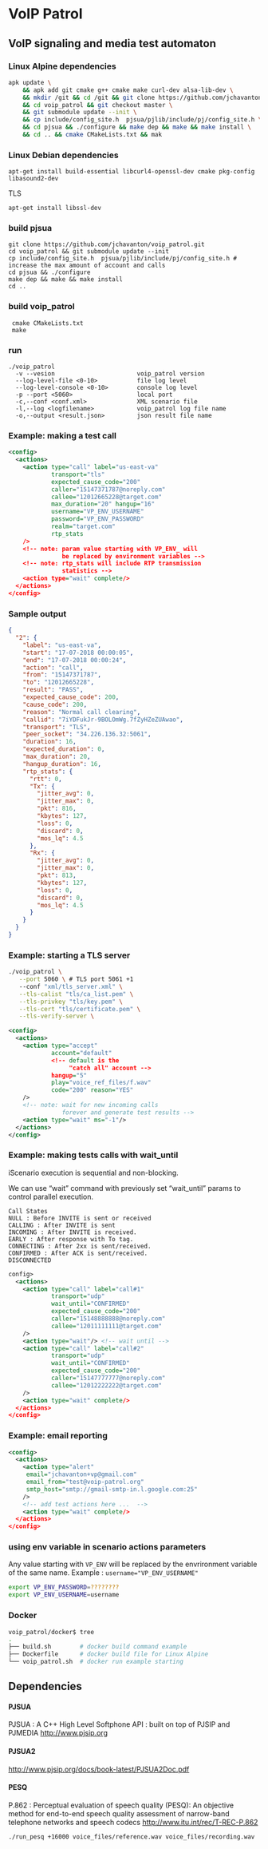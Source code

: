 # VoIP Patrol

## VoIP signaling and media test automaton

### Linux Alpine dependencies
```bash
apk update \
    && apk add git cmake g++ cmake make curl-dev alsa-lib-dev \
    && mkdir /git && cd /git && git clone https://github.com/jchavanton/voip_patrol.git \
    && cd voip_patrol && git checkout master \
    && git submodule update --init \
    && cp include/config_site.h  pjsua/pjlib/include/pj/config_site.h \
    && cd pjsua && ./configure && make dep && make && make install \
    && cd .. && cmake CMakeLists.txt && mak
```

### Linux Debian dependencies
```
apt-get install build-essential libcurl4-openssl-dev cmake pkg-config libasound2-dev
```
TLS
```
apt-get install libssl-dev
```
### build pjsua
```
git clone https://github.com/jchavanton/voip_patrol.git
cd voip_patrol && git submodule update --init
cp include/config_site.h  pjsua/pjlib/include/pj/config_site.h # increase the max amount of account and calls
cd pjsua && ./configure
make dep && make && make install
cd ..
```
### build voip_patrol
```
 cmake CMakeLists.txt 
 make
```

### run
```
./voip_patrol
  -v --vesion                       voip_patrol version
  --log-level-file <0-10>           file log level
  --log-level-console <0-10>        console log level
  -p --port <5060>                  local port
  -c,--conf <conf.xml>              XML scenario file
  -l,--log <logfilename>            voip_patrol log file name
  -o,--output <result.json>         json result file name
```

### Example: making a test call
```xml
<config>
  <actions>
    <action type="call" label="us-east-va"
            transport="tls"
            expected_cause_code="200"
            caller="15147371787@noreply.com"
            callee="12012665228@target.com"
            max_duration="20" hangup="16"
            username="VP_ENV_USERNAME"
            password="VP_ENV_PASSWORD"
            realm="target.com"
            rtp_stats
    />
    <!-- note: param value starting with VP_ENV_ will
               be replaced by environment variables -->
    <!-- note: rtp_stats will include RTP transmission
               statistics -->
    <action type="wait" complete/>
  </actions>
</config>
```
### Sample output
```json
{
  "2": {
    "label": "us-east-va",
    "start": "17-07-2018 00:00:05",
    "end": "17-07-2018 00:00:24",
    "action": "call",
    "from": "15147371787",
    "to": "12012665228",
    "result": "PASS",
    "expected_cause_code": 200,
    "cause_code": 200,
    "reason": "Normal call clearing",
    "callid": "7iYDFukJr-9BOLOmWg.7fZyHZeZUAwao",
    "transport": "TLS",
    "peer_socket": "34.226.136.32:5061",
    "duration": 16,
    "expected_duration": 0,
    "max_duration": 20,
    "hangup_duration": 16,
    "rtp_stats": {
      "rtt": 0,
      "Tx": {
        "jitter_avg": 0,
        "jitter_max": 0,
        "pkt": 816,
        "kbytes": 127,
        "loss": 0,
        "discard": 0,
        "mos_lq": 4.5
      },
      "Rx": {
        "jitter_avg": 0,
        "jitter_max": 0,
        "pkt": 813,
        "kbytes": 127,
        "loss": 0,
        "discard": 0,
        "mos_lq": 4.5
      }
    }
  }
}
```

### Example: starting a TLS server
```bash
./voip_patrol \
   --port 5060 \ # TLS port 5061 +1
   --conf "xml/tls_server.xml" \
   --tls-calist "tls/ca_list.pem" \
   --tls-privkey "tls/key.pem" \
   --tls-cert "tls/certificate.pem" \
   --tls-verify-server \
```
```xml
<config>
  <actions>
    <action type="accept"
            account="default"
            <!-- default is the 
                 "catch all" account -->
            hangup="5"
            play="voice_ref_files/f.wav"
            code="200" reason="YES"
    />
    <!-- note: wait for new incoming calls
               forever and generate test results -->
    <action type="wait" ms="-1"/>
  </actions>
</config>
```

### Example: making tests calls with wait_until
iScenario execution is sequential and non-blocking.

We can use “wait” command with previously set “wait_until” params
to control parallel execution.

```
Call States
NULL : Before INVITE is sent or received
CALLING : After INVITE is sent
INCOMING : After INVITE is received.
EARLY : After response with To tag.
CONNECTING : After 2xx is sent/received.
CONFIRMED : After ACK is sent/received.
DISCONNECTED
```
```xml
config>
  <actions>
    <action type="call" label="call#1"
            transport="udp"
            wait_until="CONFIRMED"
            expected_cause_code="200"
            caller="15148888888@noreply.com"
            callee="12011111111@target.com"
    />
    <action type="wait"/> <!-- wait until -->
    <action type="call" label="call#2"
            transport="udp"
            wait_until="CONFIRMED"
            expected_cause_code="200"
            caller="15147777777@noreply.com"
            callee="12012222222@target.com"
    />
    <action type="wait" complete/>
  </actions>
</config>
```

### Example: email reporting
```xml
<config>
  <actions>
    <action type="alert"
     email="jchavanton+vp@gmail.com"
     email_from="test@voip-patrol.org"
     smtp_host="smtp://gmail-smtp-in.l.google.com:25"
    />
    <!-- add test actions here ...  -->
    <action type="wait" complete/>
  </actions>
</config>
```

### using env variable in scenario actions parameters
Any value starting with `VP_ENV` will be replaced by the envrironment variable of the same name.
Example : `username="VP_ENV_USERNAME"`
```bash
export VP_ENV_PASSWORD=????????
export VP_ENV_USERNAME=username
```

### Docker
```bash
voip_patrol/docker$ tree
.
├── build.sh        # docker build command example
├── Dockerfile      # docker build file for Linux Alpine
└── voip_patrol.sh  # docker run example starting
```

## Dependencies

#### PJSUA
PJSUA : A C++ High Level Softphone API : built on top of PJSIP and PJMEDIA
http://www.pjsip.org

#### PJSUA2
http://www.pjsip.org/docs/book-latest/PJSUA2Doc.pdf

#### PESQ
P.862 : Perceptual evaluation of speech quality (PESQ): An objective method for end-to-end speech quality assessment of narrow-band telephone networks and speech codecs
http://www.itu.int/rec/T-REC-P.862
```
./run_pesq +16000 voice_files/reference.wav voice_files/recording.wav
```

